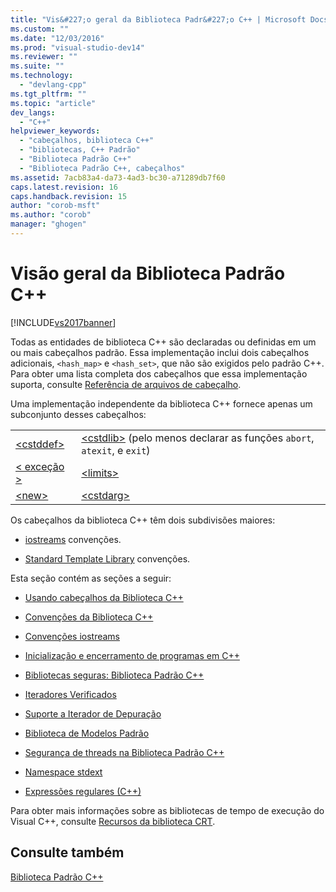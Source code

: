 ```yaml
---
title: "Vis&#227;o geral da Biblioteca Padr&#227;o C++ | Microsoft Docs"
ms.custom: ""
ms.date: "12/03/2016"
ms.prod: "visual-studio-dev14"
ms.reviewer: ""
ms.suite: ""
ms.technology: 
  - "devlang-cpp"
ms.tgt_pltfrm: ""
ms.topic: "article"
dev_langs: 
  - "C++"
helpviewer_keywords: 
  - "cabeçalhos, biblioteca C++"
  - "bibliotecas, C++ Padrão"
  - "Biblioteca Padrão C++"
  - "Biblioteca Padrão C++, cabeçalhos"
ms.assetid: 7acb83a4-da73-4ad3-bc30-a71289db7f60
caps.latest.revision: 16
caps.handback.revision: 15
author: "corob-msft"
ms.author: "corob"
manager: "ghogen"
---
```

# Vis&#227;o geral da Biblioteca Padr&#227;o C++
[!INCLUDE[vs2017banner](../assembler/inline/includes/vs2017banner.md)]

Todas as entidades de biblioteca C\+\+ são declaradas ou definidas em um ou mais cabeçalhos padrão.  Essa implementação inclui dois cabeçalhos adicionais, `<hash_map>` e `<hash_set>`, que não são exigidos pelo padrão C\+\+.  Para obter uma lista completa dos cabeçalhos que essa implementação suporta, consulte [Referência de arquivos de cabeçalho](../standard-library/cpp-standard-library-header-files.md).  
  
 Uma implementação independente da biblioteca C\+\+ fornece apenas um subconjunto desses cabeçalhos:  
  
|||  
|-|-|  
|[\<cstddef\>](../Topic/%3Ccstddef%3E.md)|[\<cstdlib\>](../standard-library/cstdlib.md) \(pelo menos declarar as funções `abort`, `atexit`, e `exit`\)|  
|[\< exceção \>](../standard-library/exception.md)|[\<limits\>](../standard-library/limits.md)|  
|[\<new\>](../standard-library/new.md)|[\<cstdarg\>](../Topic/%3Ccstdarg%3E.md)|  
  
 Os cabeçalhos da biblioteca C\+\+ têm dois subdivisões maiores:  
  
-   [iostreams](../standard-library/iostreams-conventions.md) convenções.  
  
-   [Standard Template Library](../misc/standard-template-library.md) convenções.  
  
 Esta seção contém as seções a seguir:  
  
-   [Usando cabeçalhos da Biblioteca C\+\+](../standard-library/using-cpp-library-headers.md)  
  
-   [Convenções da Biblioteca C\+\+](../standard-library/cpp-library-conventions.md)  
  
-   [Convenções iostreams](../standard-library/iostreams-conventions.md)  
  
-   [Inicialização e encerramento de programas em C\+\+](../standard-library/cpp-program-startup-and-termination.md)  
  
-   [Bibliotecas seguras: Biblioteca Padrão C\+\+](../standard-library/safe-libraries-cpp-standard-library.md)  
  
-   [Iteradores Verificados](../standard-library/checked-iterators.md)  
  
-   [Suporte a Iterador de Depuração](../standard-library/debug-iterator-support.md)  
  
-   [Biblioteca de Modelos Padrão](../misc/standard-template-library.md)  
  
-   [Segurança de threads na Biblioteca Padrão C\+\+](../standard-library/thread-safety-in-the-cpp-standard-library.md)  
  
-   [Namespace stdext](../Topic/stdext%20Namespace.md)  
  
-   [Expressões regulares \(C\+\+\)](../standard-library/regular-expressions-cpp.md)  
  
 Para obter mais informações sobre as bibliotecas de tempo de execução do Visual C\+\+, consulte [Recursos da biblioteca CRT](../c-runtime-library/crt-library-features.md).  
  
## Consulte também  
 [Biblioteca Padrão C\+\+](../standard-library/cpp-standard-library-reference.md)